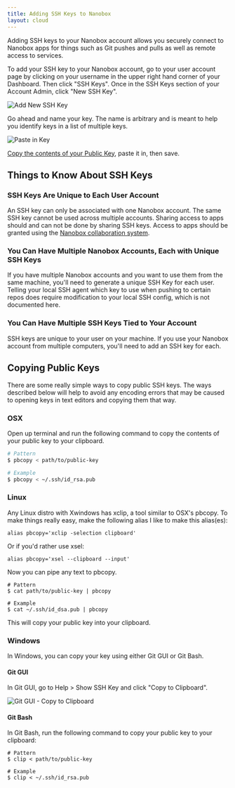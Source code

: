 ```yaml
---
title: Adding SSH Keys to Nanobox
layout: cloud
---
```


Adding SSH keys to your Nanobox account allows you securely connect to Nanobox apps for things such as Git pushes and pulls as well as remote access to services.

To add your SSH key to your Nanobox account, go to your user account page by clicking on your username in the upper right hand corner of your Dashboard. Then click "SSH Keys". Once in the SSH Keys section of your Account Admin, click "New SSH Key".

![Add New SSH Key](/images/ssh-keys-add-key.png)

Go ahead and name your key. The name is arbitrary and is meant to help you identify keys in a list of multiple keys.

![Paste in Key](/images/ssh-keys-add-key-paste.png)

[Copy the contents of your Public Key](#copying-public-keys), paste it in, then save.

## Things to Know About SSH Keys

### SSH Keys Are Unique to Each User Account
An SSH key can only be associated with one Nanobox account. The same SSH key cannot be used across multiple accounts. Sharing access to apps should and can not be done by sharing SSH keys. Access to apps should be granted using the [Nanobox collaboration system](/cloud/team/).

### You Can Have Multiple Nanobox Accounts, Each with Unique SSH Keys
If you have multiple Nanobox accounts and you want to use them from the same machine, you'll need to generate a unique SSH Key for each user. Telling your local SSH agent which key to use when pushing to certain repos does require modification to your local SSH config, which is not documented here.

### You Can Have Multiple SSH Keys Tied to Your Account
SSH keys are unique to your user on your machine. If you use your Nanobox account from multiple computers, you'll need to add an SSH key for each.

## Copying Public Keys
There are some really simple ways to copy public SSH keys. The ways described below will help to avoid any encoding errors that may be caused to opening keys in text editors and copying them that way.

### OSX
Open up terminal and run the following command to copy the contents of your public key to your clipboard.

```bash
# Pattern
$ pbcopy < path/to/public-key

# Example
$ pbcopy < ~/.ssh/id_rsa.pub
```

### Linux
Any Linux distro with Xwindows has xclip, a tool similar to OSX's pbcopy. To make things really easy, make the following alias I like to make this alias(es):

```shell
alias pbcopy='xclip -selection clipboard'
```

Or if you'd rather use xsel:

```shell
alias pbcopy='xsel --clipboard --input'
```

Now you can pipe any text to pbcopy.

```shell
# Pattern
$ cat path/to/public-key | pbcopy

# Example
$ cat ~/.ssh/id_dsa.pub | pbcopy
```

This will copy your public key into your clipboard.

### Windows
In Windows, you can copy your key using either Git GUI or Git Bash.

#### Git GUI
In Git GUI, go to Help > Show SSH Key and click "Copy to Clipboard".

![Git GUI - Copy to Clipboard](/images/ssh-keys-win-git-gui-key.png)

#### Git Bash
In Git Bash, run the following command to copy your public key to your clipboard:

```shell
# Pattern
$ clip < path/to/public-key

# Example
$ clip < ~/.ssh/id_rsa.pub
```
